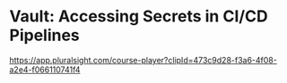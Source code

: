 # Vault: Accessing Secrets in CI/CD Pipelines

<https://app.pluralsight.com/course-player?clipId=473c9d28-f3a6-4f08-a2e4-f066110741f4>

